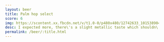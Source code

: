 ```yaml
---
layout: beer
title: Palm hop select
score: 6
img: https://scontent.xx.fbcdn.net/v/t1.0-0/p480x480/12742633_10153890416108745_3638813966682726331_n.jpg?oh=faaad4bf28338d3ba7f3aada9745d354&oe=58CEC9ED
desc: I expected more, there\'s a slight metallic taste which shouldn\'t be in a nice beer
permalink: /beer/:title.html
---
```

